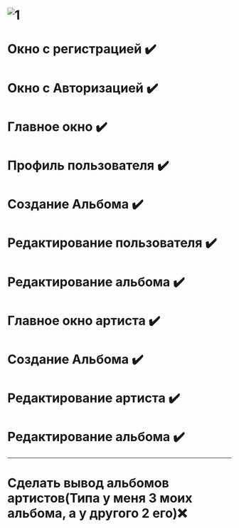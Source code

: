 # ![1](https://user-images.githubusercontent.com/73619063/225525894-8797bc8e-90b1-4b76-9ecf-1ca302472168.jpg)
# Окно с регистрацией :heavy_check_mark:
# Окно с Авторизацией :heavy_check_mark:
# Главное окно :heavy_check_mark:
# Профиль пользователя :heavy_check_mark:
# Создание Альбома :heavy_check_mark:
# Редактирование пользователя :heavy_check_mark:
# Редактирование альбома :heavy_check_mark:
# Главное окно артиста :heavy_check_mark:
# Создание Альбома :heavy_check_mark:
# Редактирование артиста :heavy_check_mark:
# Редактирование альбома :heavy_check_mark:
---------------------------------------------
# Сделать вывод альбомов артистов(Типа у меня 3 моих альбома, а у другого 2 его):x:
